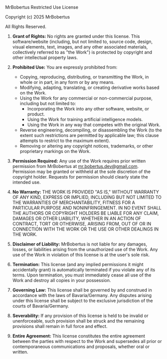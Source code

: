 MrBobertus Restricted Use License

Copyright (c) 2025 MrBobertus

All Rights Reserved.

1.  **Grant of Rights:**  No rights are granted under this license.  This software/website (including, but not limited to, source code, design, visual elements, text, images, and any other associated materials, collectively referred to as "the Work") is protected by copyright and other intellectual property laws.

2.  **Prohibited Use:**  You are expressly prohibited from:
    *   Copying, reproducing, distributing, or transmitting the Work, in whole or in part, in any form or by any means.
    *   Modifying, adapting, translating, or creating derivative works based on the Work.
    *   Using the Work for any commercial or non-commercial purpose, including but not limited to:
        *   Incorporating the Work into any other software, website, or product.
        *   Using the Work for training artificial intelligence models.
        *   Using the Work in any way that competes with the original Work.
    *   Reverse engineering, decompiling, or disassembling the Work (to the extent such restrictions are permitted by applicable law; this clause attempts to restrict to the maximum extent).
    *   Removing or altering any copyright notices, trademarks, or other proprietary markings on the Work.

3.  **Permission Required:**  Any use of the Work requires prior written permission from MrBobertus at mr.bobertus.dev@gmail.com.  Permission may be granted or withheld at the sole discretion of the copyright holder.  Requests for permission should clearly state the intended use.

4.  **No Warranty:** THE WORK IS PROVIDED "AS IS," WITHOUT WARRANTY OF ANY KIND, EXPRESS OR IMPLIED, INCLUDING BUT NOT LIMITED TO THE WARRANTIES OF MERCHANTABILITY, FITNESS FOR A PARTICULAR PURPOSE AND NONINFRINGEMENT. IN NO EVENT SHALL THE AUTHORS OR COPYRIGHT HOLDERS BE LIABLE FOR ANY CLAIM, DAMAGES OR OTHER LIABILITY, WHETHER IN AN ACTION OF CONTRACT, TORT OR OTHERWISE, ARISING FROM, OUT OF OR IN CONNECTION WITH THE WORK OR THE USE OR OTHER DEALINGS IN THE WORK.

5.  **Disclaimer of Liability:**  MrBobertus is not liable for any damages, losses, or liabilities arising from the unauthorized use of the Work.  Any use of the Work in violation of this license is at the user's sole risk.

6.  **Termination:**  This license (and any implied permissions it might accidentally grant) is automatically terminated if you violate any of its terms. Upon termination, you must immediately cease all use of the Work and destroy all copies in your possession.

7.  **Governing Law:** This license shall be governed by and construed in accordance with the laws of Bavaria/Germany.  Any disputes arising under this license shall be subject to the exclusive jurisdiction of the courts of Bavaria/Germany.

8.  **Severability:** If any provision of this license is held to be invalid or unenforceable, such provision shall be struck and the remaining provisions shall remain in full force and effect.

9.  **Entire Agreement:** This license constitutes the entire agreement between the parties with respect to the Work and supersedes all prior or contemporaneous communications and proposals, whether oral or written.
